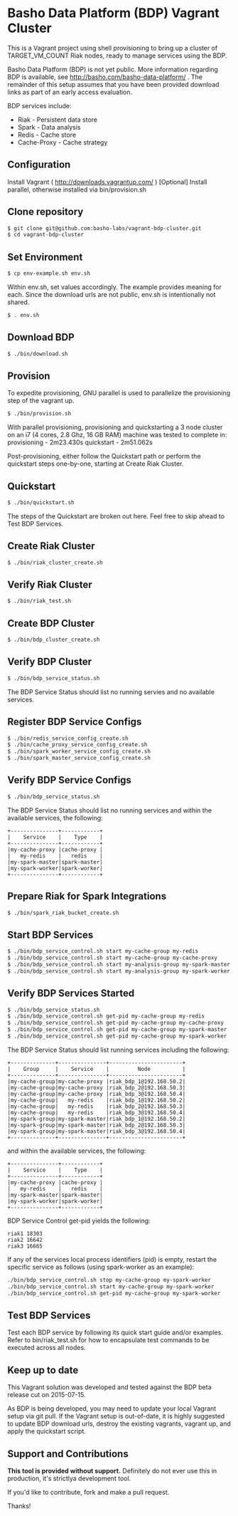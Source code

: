 # Basho Data Platform (BDP) Vagrant Cluster
This is a Vagrant project using shell provisioning to bring up a cluster of
TARGET_VM_COUNT Riak nodes, ready to manage services using the BDP.

Basho Data Platform (BDP) is not yet public.  More information regarding BDP is
available, see http://basho.com/basho-data-platform/ .  The remainder of this
setup assumes that you have been provided download links as part of an
early access evaluation.

BDP services include:
 * Riak        - Persistent data store
 * Spark       - Data analysis
 * Redis       - Cache store
 * Cache-Proxy - Cache strategy

## Configuration
Install Vagrant ( http://downloads.vagrantup.com/ )
[Optional] Install parallel, otherwise installed via bin/provision.sh

## Clone repository
```bash
$ git clone git@github.com:basho-labs/vagrant-bdp-cluster.git
$ cd vagrant-bdp-cluster
```

## Set Environment
```bash
$ cp env-example.sh env.sh
```
Within env.sh, set values accordingly. The example provides meaning for each.
Since the download urls are not public, env.sh is intentionally not shared.
```bash
$ . env.sh
```

## Download BDP
```bash
$ ./bin/download.sh
```

## Provision
To expedite provisioning, GNU parallel is used to parallelize the provisioning
step of the vagrant up.
```bash
$ ./bin/provision.sh
```

With parallel provisioning, provisioning and quickstarting a 3 node cluster
on an i7 (4 cores, 2.8 Ghz, 16 GB RAM) machine  was tested to complete in:
provisioning - 2m23.430s
quickstart   - 2m51.062s

Post-provisioning, either follow the Quickstart path or perform the quickstart
steps one-by-one, starting at Create Riak Cluster.

## Quickstart
```bash
$ ./bin/quickstart.sh
```
The steps of the Quickstart are broken out here. Feel free to skip ahead to
Test BDP Services.

## Create Riak Cluster
```bash
$ ./bin/riak_cluster_create.sh
```

## Verify Riak Cluster
```bash
$ ./bin/riak_test.sh
```

## Create BDP Cluster
```bash
$ ./bin/bdp_cluster_create.sh
```

## Verify BDP Cluster
```bash
$ ./bin/bdp_service_status.sh
```
The BDP Service Status should list no running servies and no available services.

## Register BDP Service Configs
```bash
$ ./bin/redis_service_config_create.sh
$ ./bin/cache_proxy_service_config_create.sh
$ ./bin/spark_worker_service_config_create.sh
$ ./bin/spark_master_service_config_create.sh
```

## Verify BDP Service Configs
```bash
$ ./bin/bdp_service_status.sh
```
The BDP Service Status should list no running services and within the available
services, the following:

```
+---------------+------------+
|    Service    |    Type    |
+---------------+------------+
|my-cache-proxy |cache-proxy |
|   my-redis    |   redis    |
|my-spark-master|spark-master|
|my-spark-worker|spark-worker|
+---------------+------------+
```

## Prepare Riak for Spark Integrations
```bash
$ ./bin/spark_riak_bucket_create.sh
```

## Start BDP Services
```bash
$ ./bin/bdp_service_control.sh start my-cache-group my-redis
$ ./bin/bdp_service_control.sh start my-cache-group my-cache-proxy
$ ./bin/bdp_service_control.sh start my-analysis-group my-spark-master
$ ./bin/bdp_service_control.sh start my-analysis-group my-spark-worker
```

## Verify BDP Services Started
```bash
$ ./bin/bdp_service_status.sh
$ ./bin/bdp_service_control.sh get-pid my-cache-group my-redis
$ ./bin/bdp_service_control.sh get-pid my-cache-group my-cache-proxy
$ ./bin/bdp_service_control.sh get-pid my-cache-group my-spark-master
$ ./bin/bdp_service_control.sh get-pid my-cache-group my-spark-worker
```
The BDP Service Status should list running services including the following:

```
+--------------+---------------+-----------------------+
|    Group     |    Service    |         Node          |
+--------------+---------------+-----------------------+
|my-cache-group|my-cache-proxy |riak_bdp_1@192.168.50.2|
|my-cache-group|my-cache-proxy |riak_bdp_2@192.168.50.3|
|my-cache-group|my-cache-proxy |riak_bdp_3@192.168.50.4|
|my-cache-group|   my-redis    |riak_bdp_1@192.168.50.2|
|my-cache-group|   my-redis    |riak_bdp_2@192.168.50.3|
|my-cache-group|   my-redis    |riak_bdp_3@192.168.50.4|
|my-spark-group|my-spark-master|riak_bdp_1@192.168.50.2|
|my-spark-group|my-spark-master|riak_bdp_2@192.168.50.3|
|my-spark-group|my-spark-master|riak_bdp_3@192.168.50.4|
+--------------+---------------+-----------------------+
```

and within the available services, the following:

```
+---------------+------------+
|    Service    |    Type    |
+---------------+------------+
|my-cache-proxy |cache-proxy |
|   my-redis    |   redis    |
|my-spark-master|spark-master|
|my-spark-worker|spark-worker|
+---------------+------------+
```

BDP Service Control get-pid yields the following:

```
riak1 18303
riak2 16642
riak3 16665
```

If any of the services local process identifiers (pid) is empty, restart
the specific service as follows (using spark-worker as an example):

```bash
./bin/bdp_service_control.sh stop my-cache-group my-spark-worker
./bin/bdp_service_control.sh start my-cache-group my-spark-worker
./bin/bdp_service_control.sh get-pid my-cache-group my-spark-worker
```

## Test BDP Services
Test each BDP service by following its quick start guide and/or examples.
Refer to bin/riak_test.sh for how to encapsulate test commands to be executed
across all nodes.

## Keep up to date
This Vagrant solution was developed and tested against the BDP beta release cut
on 2015-07-15.

As BDP is being developed, you may need to update your local Vagrant setup via
git pull.  If the Vagrant setup is out-of-date, it is highly suggested to
update BDP download urls, destroy the existing vagrants, vagrant up, and
apply the quickstart script.

## Support and Contributions
**This tool is provided without support.** Definitely do not ever use this in
production, it's strictlya development tool.

If you'd like to contribute, fork and make a pull request.

Thanks!

